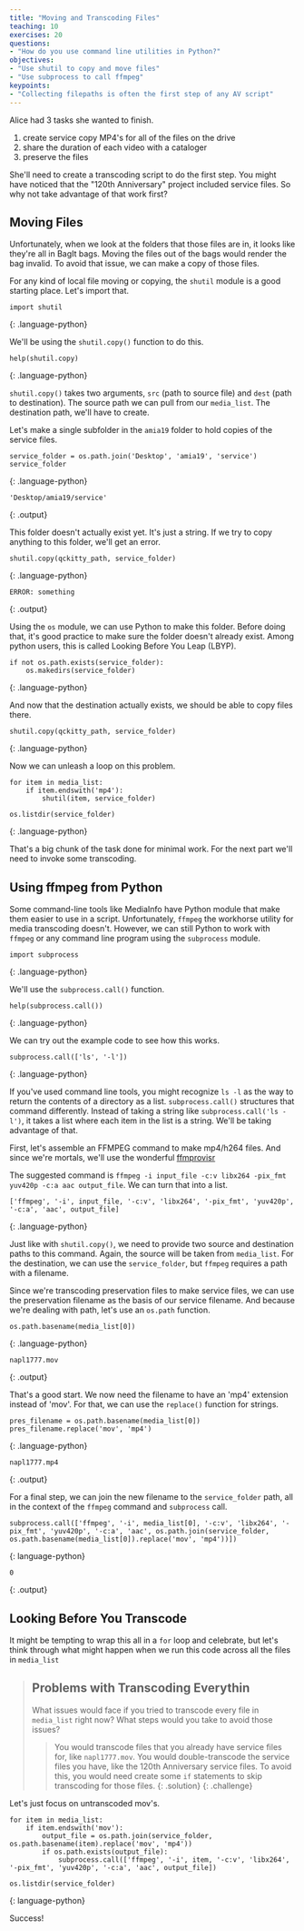 ```yaml
---
title: "Moving and Transcoding Files"
teaching: 10
exercises: 20
questions:
- "How do you use command line utilities in Python?"
objectives:
- "Use shutil to copy and move files"
- "Use subprocess to call ffmpeg"
keypoints:
- "Collecting filepaths is often the first step of any AV script"
---
```


Alice had 3 tasks she wanted to finish.

1. create service copy MP4's for all of the files on the drive
2. share the duration of each video with a cataloger
3. preserve the files

She'll need to create a transcoding script to do the first step.
You might have noticed that the "120th Anniversary" project included service files.
So why not take advantage of that work first?

## Moving Files

Unfortunately, when we look at the folders that those files are in, it looks like they're all in BagIt bags.
Moving the files out of the bags would render the bag invalid.
To avoid that issue, we can make a copy of those files.

For any kind of local file moving or copying, the `shutil` module is a good starting place.
Let's import that.

~~~
import shutil
~~~
{: .language-python}

We'll be using the `shutil.copy()` function to do this.

~~~
help(shutil.copy)
~~~
{: .language-python}

`shutil.copy()` takes two arguments, `src` (path to source file) and `dest` (path to destination). The source path we can pull from our `media_list`. The destination path, we'll have to create.

Let's make a single subfolder in the `amia19` folder to hold copies of the service files.

~~~
service_folder = os.path.join('Desktop', 'amia19', 'service')
service_folder
~~~
{: .language-python}

~~~
'Desktop/amia19/service'
~~~
{: .output}

This folder doesn't actually exist yet.
It's just a string. 
If we try to copy anything to this folder, we'll get an error.

~~~
shutil.copy(qckitty_path, service_folder)
~~~
{: .language-python}

~~~
ERROR: something
~~~
{: .output}

Using the `os` module, we can use Python to make this folder.
Before doing that, it's good practice to make sure the folder doesn't already exist.
Among python users, this is called Looking Before You Leap (LBYP).

~~~
if not os.path.exists(service_folder):
	os.makedirs(service_folder)
~~~
{: .language-python}

And now that the destination actually exists, we should be able to copy files there.

~~~
shutil.copy(qckitty_path, service_folder)
~~~
{: .language-python}

Now we can unleash a loop on this problem.

~~~
for item in media_list:
	if item.endswith('mp4'):
		shutil(item, service_folder)

os.listdir(service_folder)
~~~
{: .language-python}

That's a big chunk of the task done for minimal work.
For the next part we'll need to invoke some transcoding.

## Using ffmpeg from Python

Some command-line tools like MediaInfo have Python module that make them easier to use in a script.
Unfortunately, `ffmpeg` the workhorse utility for media transcoding doesn't.
However, we can still Python to work with `ffmpeg` or any command line program using the `subprocess` module.

~~~
import subprocess
~~~
{: .language-python}

We'll use the `subprocess.call()` function.

~~~
help(subprocess.call())
~~~
{: .language-python}

We can try out the example code to see how this works.

~~~
subprocess.call(['ls', '-l'])
~~~
{: .language-python}

If you've used command line tools, you might recognize `ls -l` as the way to return the contents of a directory as a list.
`subprocess.call()` structures that command differently.
Instead of taking a string like `subprocess.call('ls -l')`, it takes a list where each item in the list is a string.
We'll be taking advantage of that.

First, let's assemble an FFMPEG command to make mp4/h264 files.
And since we're mortals, we'll use the wonderful [ffmprovisr](https://amiaopensource.github.io/ffmprovisr/#transcode_h264)

The suggested command is `ffmpeg -i input_file -c:v libx264 -pix_fmt yuv420p -c:a aac output_file`.
We can turn that into a list.

~~~
['ffmpeg', '-i', input_file, '-c:v', 'libx264', '-pix_fmt', 'yuv420p', '-c:a', 'aac', output_file]
~~~
{: .language-python}

Just like with `shutil.copy()`, we need to provide two source and destination paths to this command.
Again, the source will be taken from `media_list`.
For the destination, we can use the `service_folder`, but `ffmpeg` requires a path with a filename.

Since we're transcoding preservation files to make service files, we can use the preservation filename as the basis of our service filename.
And because we're dealing with path, let's use an `os.path` function.

~~~
os.path.basename(media_list[0])
~~~
{: .language-python}

~~~
napl1777.mov
~~~
{: .output}

That's a good start.
We now need the filename to have an 'mp4' extension instead of 'mov'.
For that, we can use the `replace()` function for strings.

~~~
pres_filename = os.path.basename(media_list[0])
pres_filename.replace('mov', 'mp4')
~~~
{: .language-python}

~~~
napl1777.mp4
~~~
{: .output}

For a final step, we can join the new filename to the `service_folder` path, all in the context of the `ffmpeg` command and `subprocess` call.

~~~
subprocess.call(['ffmpeg', '-i', media_list[0], '-c:v', 'libx264', '-pix_fmt', 'yuv420p', '-c:a', 'aac', os.path.join(service_folder, os.path.basename(media_list[0]).replace('mov', 'mp4'))])
~~~
{: language-python}

~~~
0
~~~
{: .output}

## Looking Before You Transcode

It might be tempting to wrap this all in a `for` loop and celebrate, but let's think through what might happen when we run this code across all the files in `media_list`

> ## Problems with Transcoding Everythin
> What issues would face if you tried to transcode every file in `media_list` right now?
> What steps would you take to avoid those issues?
> > You would transcode files that you already have service files for, like `napl1777.mov`.
> > You would double-transcode the service files you have, like the 120th Anniversary service files.
> > To avoid this, you would need create some `if` statements to skip transcoding for those files.
> {: .solution}
{: .challenge} 


Let's just focus on untranscoded mov's.

~~~
for item in media_list:
	if item.endswith('mov'):
		output_file = os.path.join(service_folder, os.path.basename(item).replace('mov', 'mp4'))
		if os.path.exists(output_file):
			subprocess.call(['ffmpeg', '-i', item, '-c:v', 'libx264', '-pix_fmt', 'yuv420p', '-c:a', 'aac', output_file])

os.listdir(service_folder)
~~~
{: language-python}

Success!


